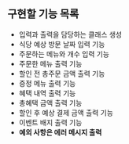 ## 구현할 기능 목록
- 입력과 출력을 담당하는 클래스 생성
- 식당 예상 방문 날짜 입력 기능
- 주문하는 메뉴와 개수 입력 기능
- 주문한 메뉴 출력 기능
- 할인 전 총주문 금액 출력 기능
- 증정 메뉴 출력 기능
- 혜택 내역 출력 기능
- 총혜택 금액 출력 기능
- 할인 후 예상 결제 금액 출력 기능
- 이벤트 배지 출력 기능
- <b> 예외 사항은 에러 메시지 출력</b>